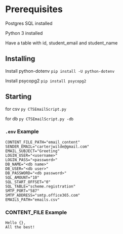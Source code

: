 # Prerequisites

Postgres SQL installed

Python 3 installed

Have a table with id, student_email and student_name

## Installing

Install python-dotenv
`pip install -U python-dotenv`

Install psycopg2
`pip install psycopg2`

## Starting

for csv
`py CTSEmailScript.py`

for db
`py CTSEmailScript.py -db`

### `.env` Example
```
CONTENT_FILE_PATH="email_content"
SENDER_EMAIL="carterjwilde@gmail.com"
EMAIL_SUBJECT="Greeting"
LOGIN_USER="<username>"
LOGIN_PASS="<password>"
DB_NAME="<db name>"
DB_USER="<db user>"
DB_PASSWORD="<db password>"
SQL_AMOUNT="10"
SQL_START_OFFSET="0"
SQL_TABLE="scheme.registration"
SMTP_PORT="587"
SMTP_ADDRESS="smtp.office365.com"
EMAILS_PATH="emails.csv"
```

### CONTENT_FILE Example
```
Hello {},
All the best!
```